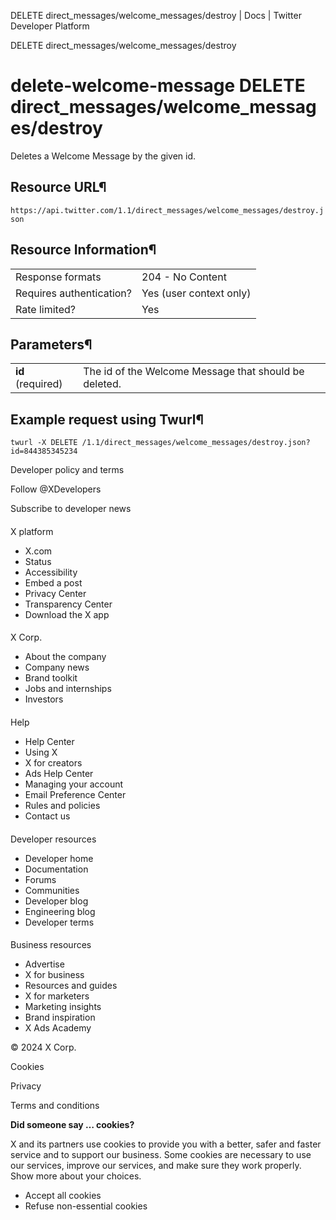 
DELETE
direct\_messages/welcome\_messages/destroy | Docs | Twitter Developer Platform 

DELETE
direct\_messages/welcome\_messages/destroy

delete-welcome-message
DELETE
direct\_messages/welcome\_messages/destroy
=================================================

Deletes a Welcome Message by the given id.

Resource URL¶
-------------

`https://api.twitter.com/1.1/direct_messages/welcome_messages/destroy.json`

Resource Information¶
---------------------

|  |  |
| --- | --- |
| Response formats | 204 - No Content |
| Requires authentication? | Yes (user context only) |
| Rate limited? | Yes |

Parameters¶
-----------

|  |  |
| --- | --- |
| **id** (required) | The id of the Welcome Message that should be deleted. |

Example request using Twurl¶
----------------------------

```
twurl -X DELETE /1.1/direct_messages/welcome_messages/destroy.json?id=844385345234
```

Developer policy and terms

Follow @XDevelopers

Subscribe to developer news

#### 
 X platform

* X.com
* Status
* Accessibility
* Embed a post
* Privacy Center
* Transparency Center
* Download the X app

#### 
 X Corp.

* About the company
* Company news
* Brand toolkit
* Jobs and internships
* Investors

#### 
 Help

* Help Center
* Using X
* X for creators
* Ads Help Center
* Managing your account
* Email Preference Center
* Rules and policies
* Contact us

#### 
 Developer resources

* Developer home
* Documentation
* Forums
* Communities
* Developer blog
* Engineering blog
* Developer terms

#### 
 Business resources

* Advertise
* X for business
* Resources and guides
* X for marketers
* Marketing insights
* Brand inspiration
* X Ads Academy

 © 2024 X Corp.

Cookies

Privacy

Terms and conditions

**Did someone say … cookies?**  

 X and its partners use cookies to provide you with a better, safer and
 faster service and to support our business. Some cookies are necessary to use
 our services, improve our services, and make sure they work properly.
 Show more about your choices.

* Accept all cookies
* Refuse non-essential cookies